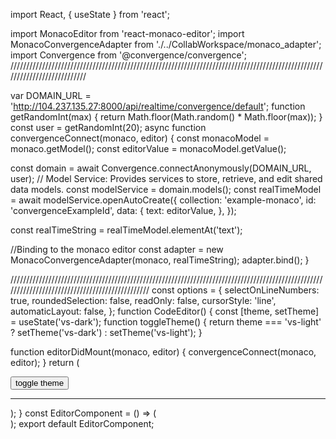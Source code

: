import React, { useState } from 'react';

import MonacoEditor from 'react-monaco-editor';
import MonacoConvergenceAdapter from './../CollabWorkspace/monaco_adapter';
import Convergence from '@convergence/convergence';
///////////////////////////////////////////////////////////////////////////////////////////////////////////////////////////

var DOMAIN_URL = 'http://104.237.135.27:8000/api/realtime/convergence/default';
function getRandomInt(max) {
return Math.floor(Math.random() \* Math.floor(max));
}
const user = getRandomInt(20);
async function convergenceConnect(monaco, editor) {
const monacoModel = monaco.getModel();
const editorValue = monacoModel.getValue();

const domain = await Convergence.connectAnonymously(DOMAIN_URL, user);
// Model Service: Provides services to store, retrieve, and edit shared data models.
const modelService = domain.models();
const realTimeModel = await modelService.openAutoCreate({
collection: 'example-monaco',
id: 'convergenceExampleId',
data: {
text: editorValue,
},
});

const realTimeString = realTimeModel.elementAt('text');

//Binding to the monaco editor
const adapter = new MonacoConvergenceAdapter(monaco, realTimeString);
adapter.bind();
}

///////////////////////////////////////////////////////////////////////////////////////////////////////////////////////////////////////////////
const options = {
selectOnLineNumbers: true,
roundedSelection: false,
readOnly: false,
cursorStyle: 'line',
automaticLayout: false,
};
function CodeEditor() {
const [theme, setTheme] = useState('vs-dark');
function toggleTheme() {
return theme === 'vs-light' ? setTheme('vs-dark') : setTheme('vs-light');
}

function editorDidMount(monaco, editor) {
convergenceConnect(monaco, editor);
}
return (
<div>
<div>
<button onClick={toggleTheme} type="button">
toggle theme
</button>
</div>
<hr />
<MonacoEditor
        height="400"
        language="javascript"
        value="//Hello world"
        options={options}
        editorDidMount={editorDidMount}
        theme={theme}
      />
</div>
);
}
const EditorComponent = () => (

  <div>
    <CodeEditor />
  </div>
);
export default EditorComponent;
